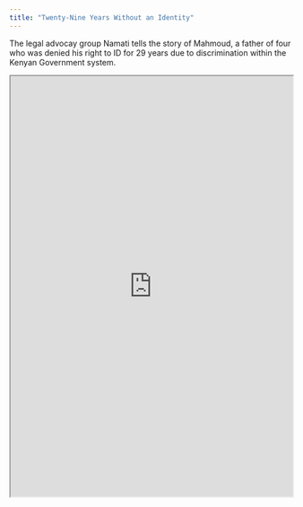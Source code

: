```yaml
---
title: "Twenty-Nine Years Without an Identity"
---
```


The legal advocay group Namati tells the story of Mahmoud, a father of four who was denied his right to ID for 29 years due to discrimination within the Kenyan Government system.

<iframe height="750" width="100%" src="https://ewelton.github.io/ktest/wiki.html#Twenty-Nine%20Years%20Without%20an%20Identity"></iframe>
